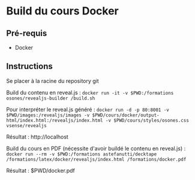 # Build du cours Docker

## Pré-requis

* Docker

## Instructions

Se placer à la racine du repository git

Build du contenu en reveal.js :
 `docker run -it -v $PWD:/formations osones/revealjs-builder /build.sh`

Pour interpréter le reveal.js généré :
`docker run -d -p 80:8001 -v $PWD/images:/revealjs/images -v $PWD/cours/docker/output-html/index.html:/revealjs/index.html -v $PWD/cours/styles/osones.css vsense/revealjs`

Résultat : http://localhost


Build du cours en PDF (nécessite d'avoir buildé le contenu en reveal.js) :
`docker run --rm -v $PWD:/formations astefanutti/decktape /formations/latex/docker/revealjs/index.html /formations/docker.pdf`

Résultat : $PWD/docker.pdf
